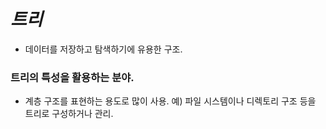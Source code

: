 # *트리*

- 데이터를 저장하고 탐색하기에 유용한 구조.

### 트리의 특성을 활용하는 분야.

- 계층 구조를 표현하는 용도로 많이 사용. 예) 파일 시스템이나 디렉토리 구조 등을 트리로 구성하거나 관리.